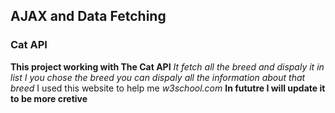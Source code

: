## AJAX and Data Fetching
### Cat API
__This project working  with The Cat API__
*It fetch all the breed and dispaly it in list*
*I you chose the breed you can dispaly all the information about that breed*
I used this website to help me
*w3school.com*
__In fututre I will update it to be more cretive__



